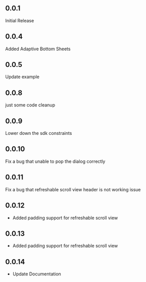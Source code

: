 ## 0.0.1
Initial Release

## 0.0.4
Added Adaptive Bottom Sheets

## 0.0.5
Update example

## 0.0.8
just some code cleanup

## 0.0.9
Lower down the sdk constraints

## 0.0.10
Fix a bug that unable to pop the dialog correctly

## 0.0.11
Fix a bug that refreshable scroll view header is not working issue

## 0.0.12
- Added padding support for refreshable scroll view

## 0.0.13
- Added padding support for refreshable scroll view

## 0.0.14
- Update Documentation